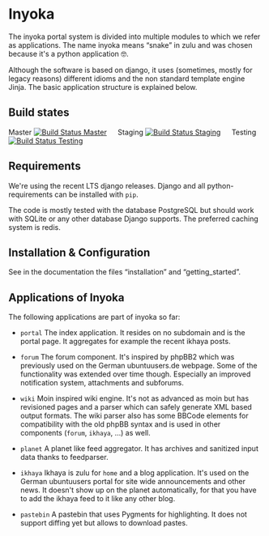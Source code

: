 # Inyoka

The inyoka portal system is divided into multiple modules
to which we refer as applications. The name inyoka means “snake” in
zulu and was chosen because it's a python application 🤓.

Although the software is based on django, it uses (sometimes, mostly for legacy reasons)
different idioms and the non standard template engine Jinja. The basic
application structure is explained below.

## Build states

Master&nbsp;[![Build Status Master](https://ci.ubuntu-de.org/buildStatus/icon?job=inyokaproject-github/inyoka/master)](https://ci.ubuntu-de.org/job/inyokaproject-github/inyoka/master) &emsp;
Staging&nbsp;[![Build Status Staging](https://ci.ubuntu-de.org/buildStatus/icon?job=inyokaproject-github/inyoka/staging)](https://ci.ubuntu-de.org/job/inyokaproject-github/inyoka/staging) &emsp;
Testing&nbsp;[![Build Status Testing](https://ci.ubuntu-de.org/buildStatus/icon?job=inyokaproject-github/inyoka/testing)](https://ci.ubuntu-de.org/job/inyokaproject-github/inyoka/testing)

## Requirements

We're using the recent LTS django releases. Django and all python-requirements
can be installed with `pip`.

The code is mostly tested with the database PostgreSQL but should work with SQLite or
any other database Django supports. The preferred caching system is redis.

## Installation & Configuration

See in the documentation the files “installation” and “getting_started”.

## Applications of Inyoka

The following applications are part of inyoka so far:

 * `portal` The index application. It resides on no subdomain and is the portal page.
    It aggregates for example the recent ikhaya posts.

 * `forum`
    The forum component. It's inspired by phpBB2 which was previously
    used on the German ubuntuusers.de webpage. Some of the functionality
    was extended over time though. Especially an improved notification
    system, attachments and subforums.

 * `wiki`
    Moin inspired wiki engine. It's not as advanced as moin but
    has revisioned pages and a parser which can safely generate XML
    based output formats. The wiki parser also has some
    BBCode elements for compatibility with the old phpBB syntax and is
    used in other components (`forum`, `ikhaya`, …) as well.

 * `planet`
    A planet like feed aggregator. It has archives and sanitized
    input data thanks to feedparser.

 * `ikhaya`
    Ikhaya is zulu for `home` and a blog application. It's used on the
    German ubuntuusers portal for site wide announcements and other news.
    It doesn't show up on the planet automatically, for that you have to
    add the ikhaya feed to it like any other blog.

 * `pastebin`
    A pastebin that uses Pygments for highlighting. It does not support
    diffing yet but allows to download pastes.
